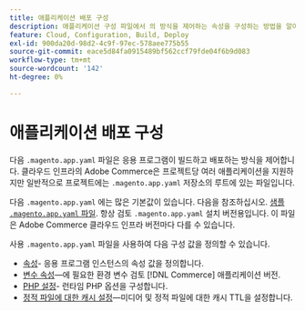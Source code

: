 ```yaml
---
title: 애플리케이션 배포 구성
description: 애플리케이션 구성 파일에서 의 방식을 제어하는 속성을 구성하는 방법을 알아봅니다. [!DNL Commerce] 애플리케이션이 클라우드 환경에 빌드하고 배포합니다.
feature: Cloud, Configuration, Build, Deploy
exl-id: 900da20d-98d2-4c9f-97ec-578aee775b55
source-git-commit: eace5d84fa0915489bf562ccf79fde04f6b9d083
workflow-type: tm+mt
source-wordcount: '142'
ht-degree: 0%

---
```


# 애플리케이션 배포 구성

다음 `.magento.app.yaml` 파일은 응용 프로그램이 빌드하고 배포하는 방식을 제어합니다. 클라우드 인프라의 Adobe Commerce은 프로젝트당 여러 애플리케이션을 지원하지만 일반적으로 프로젝트에는 `.magento.app.yaml` 저장소의 루트에 있는 파일입니다.

다음 `.magento.app.yaml` 에는 많은 기본값이 있습니다. 다음을 참조하십시오. [샘플 `.magento.app.yaml` 파일](https://github.com/magento/magento-cloud/blob/master/.magento.app.yaml). 항상 검토 `.magento.app.yaml` 설치 버전용입니다. 이 파일은 Adobe Commerce 클라우드 인프라 버전마다 다를 수 있습니다.

사용 `.magento.app.yaml` 파일을 사용하여 다음 구성 값을 정의할 수 있습니다.

- [속성](properties.md)- 응용 프로그램 인스턴스의 속성 값을 정의합니다.
- [변수 속성](variables-property.md)—에 필요한 환경 변수 검토 [!DNL Commerce] 애플리케이션 버전.
- [PHP 설정](php-settings.md)- 런타임 PHP 옵션을 구성합니다.
- [정적 파일에 대한 캐시 설정](set-cache.md)—미디어 및 정적 파일에 대한 캐시 TTL을 설정합니다.
